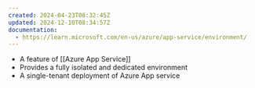```yaml
---
created: 2024-04-23T08:32:45Z
updated: 2024-12-10T08:34:57Z
documentation:
  - https://learn.microsoft.com/en-us/azure/app-service/environment/
---
```

- A feature of [[Azure App Service]]
- Provides a fully isolated and dedicated environment
- A single-tenant deployment of Azure App service